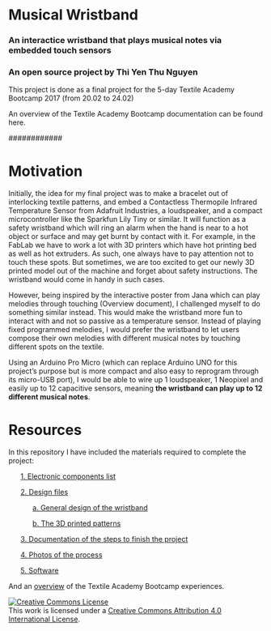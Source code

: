 # Musical Wristband
### An interactice wristband that plays musical notes via embedded touch sensors
### An open source project by Thi Yen Thu Nguyen

This project is done as a final project for the 5-day Textile Academy Bootcamp 2017 (from 20.02 to 24.02)

An overview of the Textile Academy Bootcamp documentation can be found here.

############

<h1> Motivation </h1>

Initially, the idea for my final project was to make a bracelet out of interlocking textile patterns, and embed a Contactless Thermopile Infrared Temperature Sensor from Adafruit Industries, a loudspeaker, and a compact microcontroller like the Sparkfun Lily Tiny or similar. It will function as a safety wristband which will ring an alarm when the hand is near to a hot object or surface and may get burnt by contact with it. For example, in the FabLab we have to work a lot with 3D printers which have hot printing bed as well as hot extruders. As such, one always have to pay attention not to touch these spots. But sometimes, we are too excited to get our newly 3D printed model out of the machine and forget about safety instructions. The wristband would come in handy in such cases.


However, being inspired by the interactive poster from Jana which can play melodies through touching (Overview document), I challenged myself to do something similar instead. This would make the wristband more fun to interact with and not so passive as a temperature sensor. Instead of playing fixed programmed melodies, I would prefer the wristband to let users compose their own melodies with different musical notes by touching different spots on the textile. 


Using an Arduino Pro Micro (which can replace Arduino UNO for this project’s purpose but is more compact and also easy to reprogram through its micro-USB port), I would be able to wire up 1 loudspeaker, 1 Neopixel and easily up to 12 capacitive sensors, meaning <b>the wristband can play up to 12 different musical notes</b>.


<h1> Resources </h1>

In this repository I have included the materials required to complete the project:
<ul> <a href="/BOM.xlsx">1. Electronic components list</a></ul>
<ul> <a href="/Design%20files">2. Design files</a></ul>
<ul> <ul> <a href="/Design%20files/Bracelet-design-rev0.2.ai">a. General design of the wristband</a></ul></ul>
<ul> <ul> <a href="/Design%20files/ScalePattern1mm.stl">b. The 3D printed patterns</a></ul></ul>
<ul> <a href="/Project documentation.txt">3. Documentation of the steps to finish the project</a></ul>
<ul> <a href="/Media">4. Photos of the process</a></ul>
<ul> <a href="/Arduino%20Sketch">5. Software</a></ul>

And an <a href="/Overview.pdf">overview</a> of the Textile Academy Bootcamp experiences.



<a rel="license" href="http://creativecommons.org/licenses/by/4.0/"><img alt="Creative Commons License" style="border-width:0" src="https://i.creativecommons.org/l/by/4.0/88x31.png" /></a><br />This work is licensed under a <a rel="license" href="http://creativecommons.org/licenses/by/4.0/">Creative Commons Attribution 4.0 International License</a>.
